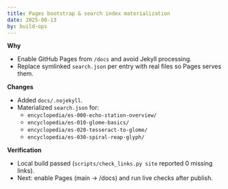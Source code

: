 ```yaml
---
title: Pages bootstrap & search index materialization
date: 2025-08-13
by: build-ops
---
```


**Why**
- Enable GitHub Pages from `/docs` and avoid Jekyll processing.
- Replace symlinked `search.json` per entry with real files so Pages serves them.

**Changes**
- Added `docs/.nojekyll`.
- Materialized `search.json` for:
  - `encyclopedia/es-000-echo-station-overview/`
  - `encyclopedia/es-010-glome-basics/`
  - `encyclopedia/es-020-tesseract-to-glome/`
  - `encyclopedia/es-030-spiral-reap-glyph/`

**Verification**
- Local build passed (`scripts/check_links.py site` reported 0 missing links).
- Next: enable Pages (main → /docs) and run live checks after publish.
